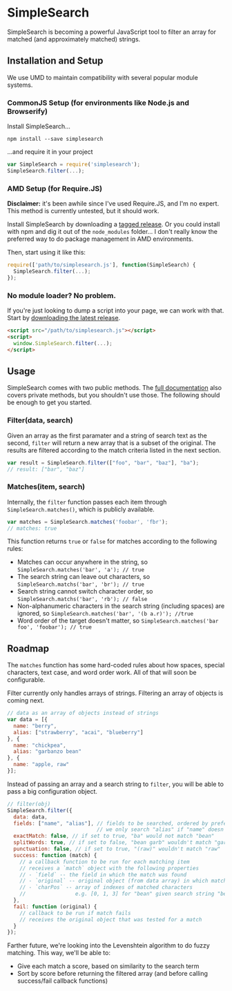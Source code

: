 # SimpleSearch

SimpleSearch is becoming a powerful JavaScript tool to filter an array for matched (and approximately matched) strings.

## Installation and Setup

We use UMD to maintain compatibility with several popular module systems.

### CommonJS Setup (for environments like Node.js and Browserify)

Install SimpleSearch...

```
npm install --save simplesearch
```

...and require it in your project

```javascript
var SimpleSearch = require('simplesearch');
SimpleSearch.filter(...);
```

### AMD Setup (for Require.JS)

**Disclaimer:** it's been awhile since I've used Require.JS, and I'm no expert. This method is currently untested, but it should work.

Install SimpleSearch by downloading a [tagged release](https://github.com/mlms13/SimpleSearch/releases). Or you could install with npm and dig it out of the `node_modules` folder... I don't really know the preferred way to do package management in AMD environments.

Then, start using it like this:

```javascript
require(['path/to/simplesearch.js'], function(SimpleSearch) {
  SimpleSearch.filter(...);
});
```

### No module loader? No problem.

If you're just looking to dump a script into your page, we can work with that. Start by [downloading the latest release](https://github.com/mlms13/SimpleSearch/releases).

```html
<script src="/path/to/simplesearch.js"></script>
<script>
  window.SimpleSearch.filter(...);
</script>
```

## Usage

SimpleSearch comes with two public methods. The [full documentation](https://github.com/mlms13/SimpleSearch/blob/master/docs/simplesearch.md) also covers private methods, but you shouldn't use those. The following should be enough to get you started.

### Filter(data, search)

Given an array as the first paramater and a string of search text as the second, `filter` will return a new array that is a subset of the original. The results are filtered according to the match criteria listed in the next section.

```javascript
var result = SimpleSearch.filter(["foo", "bar", "baz"], "ba");
// result: ["bar", "baz"]
```

### Matches(item, search)

Internally, the `filter` function passes each item through `SimpleSearch.matches()`, which is publicly available.

```javascript
var matches = SimpleSearch.matches('foobar', 'fbr');
// matches: true
```

This function returns `true` or `false` for matches according to the following rules:

- Matches can occur anywhere in the string, so `SimpleSearch.matches('bar', 'a'); // true`
- The search string can leave out characters, so `SimpleSearch.matchs('bar', 'br'); // true`
- Search string cannot switch character order, so `SimpleSearch.matchs('bar', 'rb'); // false`
- Non-alphanumeric characters in the search string (including spaces) are ignored, so `SimpleSearch.matches('bar', '(b a.r)'); //true`
- Word order of the target doesn't matter, so `SimpleSearch.matches('bar foo', 'foobar'); // true`

## Roadmap

The `matches` function has some hard-coded rules about how spaces, special characters, text case, and word order work.  All of that will soon be configurable.

Filter currently only handles arrays of strings. Filtering an array of objects is coming next.

```javascript
// data as an array of objects instead of strings
var data = [{
  name: "berry",
  alias: ["strawberry", "acai", "blueberry"]
}, {
  name: "chickpea",
  alias: "garbanzo bean"
}, {
  name: "apple, raw"
}];
```

Instead of passing an array and a search string to `filter`, you will be able to pass a big configuration object.

```javascript
// filter(obj)
SimpleSearch.filter({
  data: data,
  fields: ["name", "alias"], // fields to be searched, ordered by preference.
                             // we only search "alias" if "name" doesn't match
  exactMatch: false, // if set to true, "ba" would not match "bean"
  splitWords: true, // if set to false, "bean garb" wouldn't match "garbanzo bean"
  punctuation: false, // if set to true, "(raw)" wouldn't match "raw"
  success: function (match) {
    // a callback function to be run for each matching item
    // receives a `match` object with the following properties
    // - `field` -- the field in which the match was found
    // - `original` -- original object (from data array) in which match was found
    // - `charPos` -- array of indexes of matched characters
    //                e.g. [0, 1, 3] for "bean" given search string "ben"
  },
  fail: function (original) {
    // callback to be run if match fails
    // receives the original object that was tested for a match
  }
});
```

Farther future, we're looking into the Levenshtein algorithm to do fuzzy matching. This way, we'll be able to:

- Give each match a score, based on similarity to the search term
- Sort by score before returning the filtered array (and before calling success/fail callback functions)
